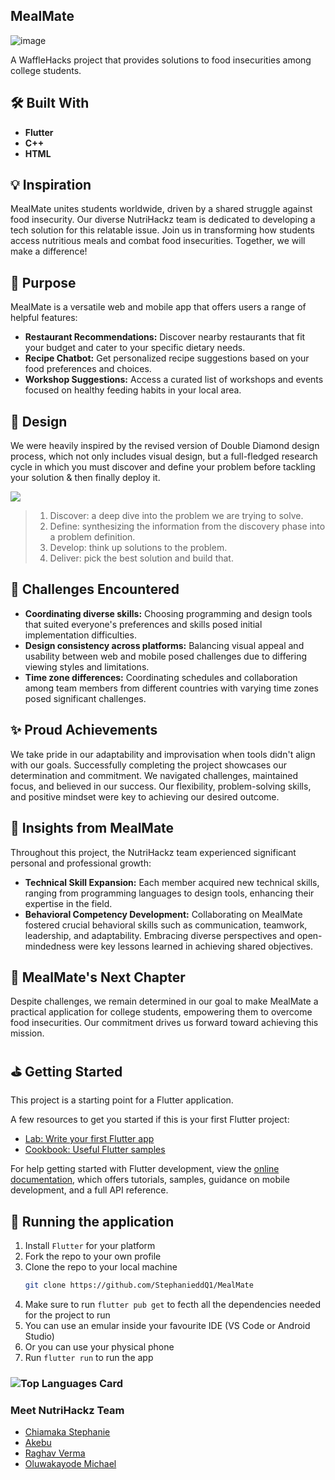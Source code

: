 ## MealMate
![image](https://github.com/StephanieddQ1/MealMate/assets/80507385/b4955f1b-6745-4ce7-b48f-160a7fdde5ea)

A WaffleHacks project that provides solutions to food insecurities among college students.

## 🛠️ Built With
- **Flutter**
- **C++**
- **HTML**

## 💡 Inspiration 
MealMate unites students worldwide, driven by a shared struggle against food insecurity. Our diverse NutriHackz team is dedicated to developing a tech solution for this relatable issue. Join us in transforming how students access nutritious meals and combat food insecurities. Together, we will make a difference!

## 🤔 Purpose
MealMate is a versatile web and mobile app that offers users a range of helpful features:
- **Restaurant Recommendations:** Discover nearby restaurants that fit your budget and cater to your specific dietary needs.
- **Recipe Chatbot:** Get personalized recipe suggestions based on your food preferences and choices.
- **Workshop Suggestions:** Access a curated list of workshops and events focused on healthy feeding habits in your local area.

## 🎨 Design
We were heavily inspired by the revised version of Double Diamond design process, which not only includes visual design, but a full-fledged research cycle in which you must discover and define your problem before tackling your solution & then finally deploy it.

<img src="https://res.cloudinary.com/devpost/image/fetch/s--RDG-HzfY--/c_limit,f_auto,fl_lossy,q_auto:eco,w_900/https://assets.website-files.com/5e2ae40d598c476b087ac0cb/5e4541d9b89a7d396a6d6d36_Process%2520Focus2_1%25402x.png" />

> 1. Discover: a deep dive into the problem we are trying to solve.
> 2. Define: synthesizing the information from the discovery phase into a problem definition.
> 3. Develop: think up solutions to the problem.
> 4. Deliver: pick the best solution and build that.

## 😤 Challenges Encountered

- **Coordinating diverse skills:** Choosing programming and design tools that suited everyone's preferences and skills posed initial implementation difficulties.
- **Design consistency across platforms:** Balancing visual appeal and usability between web and mobile posed challenges due to differing viewing styles and limitations.
- **Time zone differences:** Coordinating schedules and collaboration among team members from different countries with varying time zones posed significant challenges.

## ✨ Proud Achievements

We take pride in our adaptability and improvisation when tools didn't align with our goals. Successfully completing the project showcases our determination and commitment. We navigated challenges, maintained focus, and believed in our success. Our flexibility, problem-solving skills, and positive mindset were key to achieving our desired outcome.

## 🙌 Insights from MealMate
Throughout this project, the NutriHackz team experienced significant personal and professional growth:

- **Technical Skill Expansion:** Each member acquired new technical skills, ranging from programming languages to design tools, enhancing their expertise in the field.
- **Behavioral Competency Development:** Collaborating on MealMate fostered crucial behavioral skills such as communication, teamwork, leadership, and adaptability. Embracing diverse perspectives and open-mindedness were key lessons learned in achieving shared objectives.

## 🚀 MealMate's Next Chapter
Despite challenges, we remain determined in our goal to make MealMate a practical application for college students, empowering them to overcome food insecurities. Our commitment drives us forward toward achieving this mission.

## ⛳ Getting Started

This project is a starting point for a Flutter application.

A few resources to get you started if this is your first Flutter project:

- [Lab: Write your first Flutter app](https://docs.flutter.dev/get-started/codelab)
- [Cookbook: Useful Flutter samples](https://docs.flutter.dev/cookbook)

For help getting started with Flutter development, view the
[online documentation](https://docs.flutter.dev/), which offers tutorials,
samples, guidance on mobile development, and a full API reference.

## 💨 Running the application 
1. Install `Flutter` for your platform
2. Fork the repo to your own profile
3. Clone the repo to your local machine
   ```bash
   git clone https://github.com/StephanieddQ1/MealMate
   ```
4. Make sure to run `flutter pub get` to fecth all the dependencies needed for the project to run
5. You can use an emular inside your favourite IDE (VS Code or Android Studio)
6. Or you can use your physical phone
7. Run `flutter run` to run the app

### ![Top Languages Card](https://github-readme-stats.vercel.app/api/top-langs/?username=StephanieddQ1&hide=Java,R,Python&layout=compact&theme=tokyonight)

### Meet NutriHackz Team
- [Chiamaka Stephanie](https://github.com/StephanieddQ1)
- [Akebu](https://github.com/akebu6)
- [Raghav Verma](https://github.com/Raghav-Verma21)
- [Oluwakayode Michael](https://github.com/oluwakayodemike)

